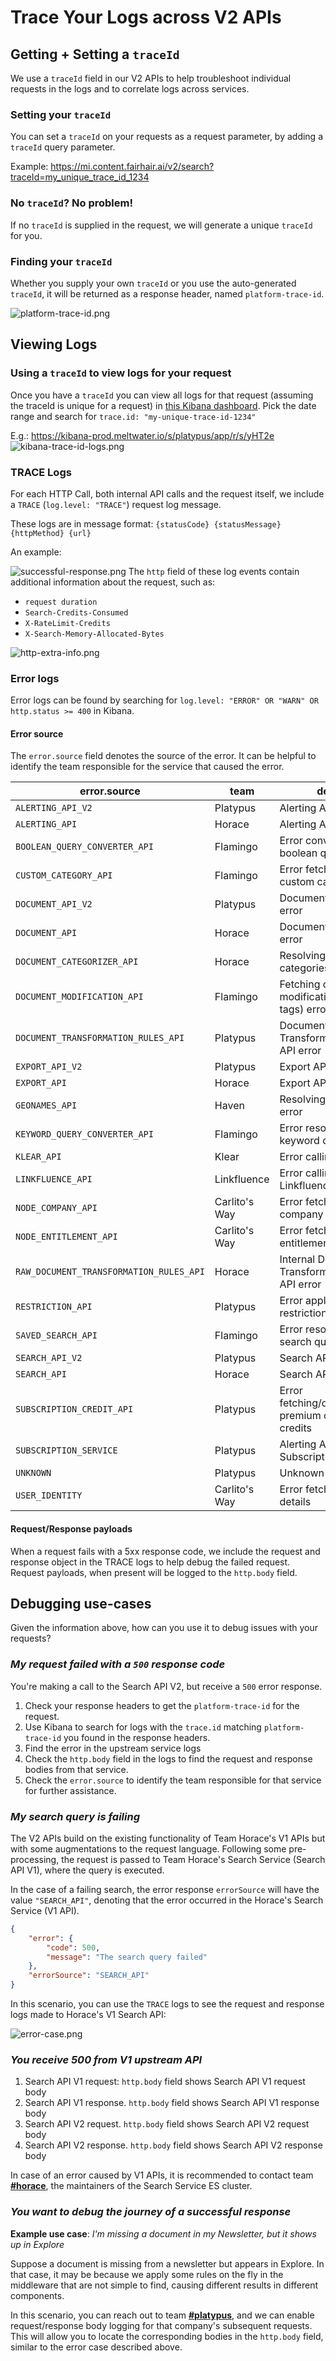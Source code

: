 # Trace Your Logs across V2 APIs

## Getting + Setting a `traceId`

We use a `traceId` field in our V2 APIs to help troubleshoot individual requests in the logs and to correlate logs across services.

### Setting your `traceId`

You can set a `traceId` on your requests as a request parameter, by adding a `traceId` query parameter.

Example:
https://mi.content.fairhair.ai/v2/search?traceId=my_unique_trace_id_1234

### No `traceId`? No problem!

If no `traceId` is supplied in the request, we will generate a unique `traceId` for you.

### Finding your `traceId`

Whether you supply your own `traceId` or you use the auto-generated `traceId`, it will be returned as a response header, named `platform-trace-id`.

![platform-trace-id.png](assets/platform-trace-id.png)

## Viewing Logs

### Using a `traceId` to view logs for your request

Once you have a `traceId` you can view all logs for that request (assuming the traceId is unique for a request) in [this Kibana dashboard](https://kibana-prod.meltwater.io/s/platypus/app/r/s/yHT2e). Pick the date range and search for `trace.id: "my-unique-trace-id-1234"`

E.g.: https://kibana-prod.meltwater.io/s/platypus/app/r/s/yHT2e
![kibana-trace-id-logs.png](assets/kibana-trace-id-logs.png)

### TRACE Logs 

For each HTTP Call, both internal API calls and the request itself, we include a `TRACE` (`log.level: "TRACE"`) request log message.

These logs are in message format:
`{statusCode} {statusMessage} {httpMethod} {url}`

An example:

![successful-response.png](assets/successful-response.png)
The `http` field of these log events contain additional information about the request, such as:
* `request duration`
* `Search-Credits-Consumed`
* `X-RateLimit-Credits`
* `X-Search-Memory-Allocated-Bytes`

![http-extra-info.png](assets/http-extra-info.png)
### Error logs

Error logs can be found by searching for `log.level: "ERROR" OR "WARN" OR http.status >= 400` in Kibana.

#### Error source

The `error.source` field denotes the source of the error. It can be helpful to identify the team responsible for the service that caused the error. 

| error.source                            | team          | details                                             |
|-----------------------------------------|---------------|-----------------------------------------------------|
| `ALERTING_API_V2`                       | Platypus      | Alerting API V2 error                               |
| `ALERTING_API`                          | Horace        | Alerting API V1 error                               |
| `BOOLEAN_QUERY_CONVERTER_API`           | Flamingo      | Error converting the boolean query                  |
| `CUSTOM_CATEGORY_API`                   | Flamingo      | Error fetching the custom category                  |
| `DOCUMENT_API_V2`                       | Platypus      | Document API V2 error                               |
| `DOCUMENT_API`                          | Horace        | Document API V1 error                               |
| `DOCUMENT_CATEGORIZER_API`              | Horace        | Resolving custom categories error                   |
| `DOCUMENT_MODIFICATION_API`             | Flamingo      | Fetching document modifications (user tags) error   |
| `DOCUMENT_TRANSFORMATION_RULES_API`     | Platypus      | Document Transformation Rules API error             |
| `EXPORT_API_V2`                         | Platypus      | Export API V2 error                                 |
| `EXPORT_API`                            | Horace        | Export API V1 error                                 |
| `GEONAMES_API`                          | Haven         | Resolving geo IDs error                             |
| `KEYWORD_QUERY_CONVERTER_API`           | Flamingo      | Error resolving keyword query                       |
| `KLEAR_API`                             | Klear         | Error calling Klear API                             |
| `LINKFLUENCE_API`                       | Linkfluence   | Error calling Linkfluence API                       |
| `NODE_COMPANY_API`                      | Carlito's Way | Error fetching company details                      |
| `NODE_ENTITLEMENT_API`                  | Carlito's Way | Error fetching entitlement details                  |
| `RAW_DOCUMENT_TRANSFORMATION_RULES_API` | Horace        | Internal Document Transformation Rules API error    |
| `RESTRICTION_API`                       | Platypus      | Error applying legal restrictions                   |
| `SAVED_SEARCH_API`                      | Flamingo      | Error resolving saved search query                  |
| `SEARCH_API_V2`                         | Platypus      | Search API V2 error                                 |
| `SEARCH_API`                            | Horace        | Search API V1 error                                 |
| `SUBSCRIPTION_CREDIT_API`               | Platypus      | Error fetching/decrementing premium content credits |
| `SUBSCRIPTION_SERVICE`                  | Platypus      | Alerting API V2 Subscription error                  |
| `UNKNOWN`                               | Platypus      | Unknown error source                                |
| `USER_IDENTITY`                         | Carlito's Way | Error fetching user details                         |

#### Request/Response payloads

When a request fails with a 5xx response code, we include the request and response object in the TRACE logs to help debug the failed request. Request payloads, when present will be logged to the `http.body` field.

## Debugging use-cases

Given the information above, how can you use it to debug issues with your requests?

### _My request failed with a `500` response code_

You're making a call to the Search API V2, but receive a `500` error response. 

1. Check your response headers to get the `platform-trace-id` for the request.
2. Use Kibana to search for logs with the `trace.id` matching `platform-trace-id` you found in the response headers.
3. Find the error in the upstream service logs
4. Check the `http.body` field in the logs to find the request and response bodies from that service.
5. Check the `error.source` to identify the team responsible for that service for further assistance.

### _My search query is failing_

The V2 APIs build on the existing functionality of Team Horace's V1 APIs but with some augmentations to the request language. Following some pre-processing, the request is passed to Team Horace's Search Service (Search API V1), where the query is executed. 

In the case of a failing search, the error response `errorSource` will have the value `"SEARCH_API"`, denoting that the error occurred in the Horace's Search Service (V1 API).

```json
{
    "error": {
        "code": 500,
        "message": "The search query failed"
    },
    "errorSource": "SEARCH_API"
}
```

In this scenario, you can use the `TRACE` logs to see the request and response logs made to Horace's V1 Search API:

![error-case.png](assets/error-case.png)
### _You receive 500 from V1 upstream API_

1) Search API V1 request: `http.body` field shows Search API V1 request body
2) Search API V1 response. `http.body` field shows Search API V1 response body
3) Search API V2 request. `http.body` field shows Search API V2 request body
4) Search API V2 response. `http.body` field shows Search API V2 response body

In case of an error caused by V1 APIs, it is recommended to contact team [**#horace**](https://meltwater.slack.com/archives/CABNB5AJY), the maintainers of the Search Service ES cluster. 

### _You want to debug the journey of a successful response_

**Example use case**: _I'm missing a document in my Newsletter, but it shows up in Explore_

Suppose a document is missing from a newsletter but appears in Explore. In that case, it may be because we apply some rules on the fly in the middleware that are not simple to find, causing different results in different components.

In this scenario, you can reach out to team [**#platypus**](https://meltwater.slack.com/archives/CAJKZ9RDE), and we can enable request/response body logging for that company's subsequent requests. This will allow you to locate the corresponding bodies in the `http.body` field, similar to the error case described above.
